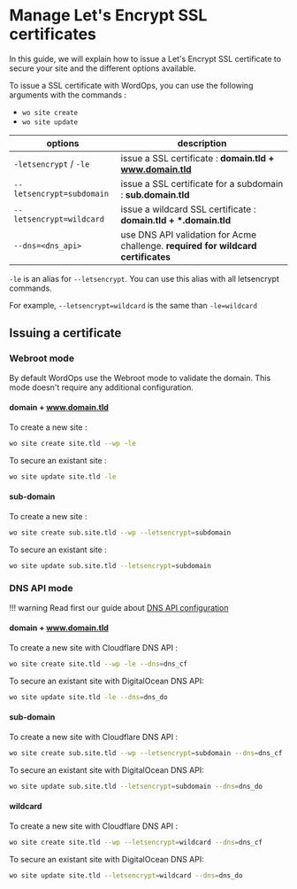 # Manage Let's Encrypt SSL certificates

In this guide, we will explain how to issue a Let's Encrypt SSL certificate to secure your site and the different options available.

To issue a SSL certificate with WordOps, you can use the following arguments with the commands :

- `wo site create`
- `wo site update`

options        | description
--------------------------|----------------------------------------------------------------------------------
`-letsencrypt` / `-le`    | issue a SSL certificate : **domain.tld + www.domain.tld**
`--letsencrypt=subdomain` | issue a SSL certificate for a subdomain : **sub.domain.tld**
`--letsencrypt=wildcard`  | issue a wildcard SSL certificate : **domain.tld + \*.domain.tld**
`--dns=<dns_api>`         | use DNS API validation for Acme challenge. **required for wildcard certificates**

`-le` is an alias for `--letsencrypt`. You can use this alias with all letsencrypt commands.

For example, `--letsencrypt=wildcard` is the same than `-le=wildcard`

## Issuing a certificate

### Webroot mode

By default WordOps use the Webroot mode to validate the domain. This mode doesn't require any additional configuration.

#### domain + www.domain.tld

To create a new site :

```bash
wo site create site.tld --wp -le
```

To secure an existant site :

```bash
wo site update site.tld -le
```

#### sub-domain

To create a new site :

```bash
wo site create sub.site.tld --wp --letsencrypt=subdomain
```

To secure an existant site :

```bash
wo site update sub.site.tld --letsencrypt=subdomain
```

### DNS API mode

!!! warning
    Read first our guide about [DNS API configuration](/how-to/configure-letsencrypt-dns-api-validation.md)


#### domain + www.domain.tld

To create a new site with Cloudflare DNS API :

```bash
wo site create site.tld --wp -le --dns=dns_cf
```

To secure an existant site with DigitalOcean DNS API:

```bash
wo site update site.tld -le --dns=dns_do
```

#### sub-domain

To create a new site with Cloudflare DNS API :

```bash
wo site create sub.site.tld --wp --letsencrypt=subdomain --dns=dns_cf
```

To secure an existant site with DigitalOcean DNS API:

```bash
wo site update sub.site.tld --letsencrypt=subdomain --dns=dns_do
```

#### wildcard

To create a new site with Cloudflare DNS API :

```bash
wo site create site.tld --wp --letsencrypt=wildcard --dns=dns_cf
```

To secure an existant site with DigitalOcean DNS API:

```bash
wo site update site.tld --letsencrypt=wildcard --dns=dns_do
```
